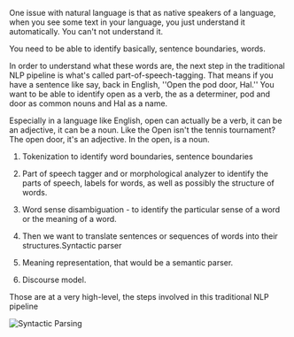 One issue with natural language is that as native speakers of a language, when you see some text in your language, you just understand it automatically. You can't not understand it.

You need to be able to identify basically, sentence boundaries, words.

In order to understand what these words are, the next step in the traditional NLP pipeline is what's called part-of-speech-tagging. That means if you have a sentence like say, back in English, ''Open the pod door, Hal.'' You want to be able to identify open as a verb, the as a determiner, pod and door as common nouns and Hal as a name.

Especially in a language like English, open can actually be a verb, it can be an adjective, it can be a noun. Like the Open isn't the tennis tournament? The open door, it's an adjective. In the open, is a noun.

1. Tokenization to identify word boundaries, sentence boundaries

2. Part of speech tagger and or morphological analyzer to identify the parts of speech, labels for words, as well as possibly the structure of words. 

3. Word sense disambiguation - to identify the particular sense of a word or the meaning of a word.

4. Then we want to translate sentences or sequences of words into their structures.Syntactic parser

5. Meaning representation, that would be a semantic parser.

6. Discourse model.

Those are at a very high-level, the steps involved in this traditional NLP pipeline
 
 ![Syntactic Parsing](https://github.com/avipathak99/uiuc/blob/main/NLP_cs447/week1/NLP_cs447/week1/images/syntactic_parsing.png)
